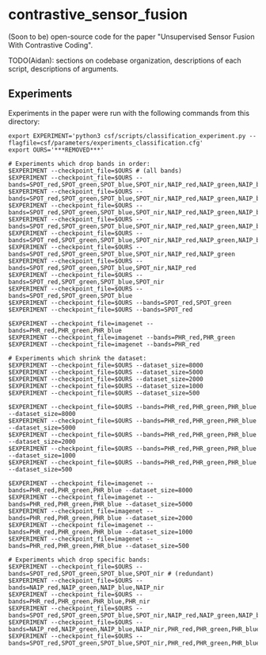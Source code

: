 # contrastive_sensor_fusion
(Soon to be) open-source code for the paper "Unsupervised Sensor Fusion With Contrastive Coding".

TODO(Aidan): sections on codebase organization, descriptions of each script, descriptions of arguments.


Experiments
-----------

Experiments in the paper were run with the following commands from this directory:

    export EXPERIMENT='python3 csf/scripts/classification_experiment.py --flagfile=csf/parameters/experiments_classification.cfg'
    export OURS='***REMOVED***'

    # Experiments which drop bands in order:
    $EXPERIMENT --checkpoint_file=$OURS # (all bands)
    $EXPERIMENT --checkpoint_file=$OURS --bands=SPOT_red,SPOT_green,SPOT_blue,SPOT_nir,NAIP_red,NAIP_green,NAIP_blue,NAIP_nir,PHR_red,PHR_green,PHR_blue
    $EXPERIMENT --checkpoint_file=$OURS --bands=SPOT_red,SPOT_green,SPOT_blue,SPOT_nir,NAIP_red,NAIP_green,NAIP_blue,NAIP_nir,PHR_red,PHR_green
    $EXPERIMENT --checkpoint_file=$OURS --bands=SPOT_red,SPOT_green,SPOT_blue,SPOT_nir,NAIP_red,NAIP_green,NAIP_blue,NAIP_nir,PHR_red
    $EXPERIMENT --checkpoint_file=$OURS --bands=SPOT_red,SPOT_green,SPOT_blue,SPOT_nir,NAIP_red,NAIP_green,NAIP_blue,NAIP_nir
    $EXPERIMENT --checkpoint_file=$OURS --bands=SPOT_red,SPOT_green,SPOT_blue,SPOT_nir,NAIP_red,NAIP_green,NAIP_blue
    $EXPERIMENT --checkpoint_file=$OURS --bands=SPOT_red,SPOT_green,SPOT_blue,SPOT_nir,NAIP_red,NAIP_green
    $EXPERIMENT --checkpoint_file=$OURS --bands=SPOT_red,SPOT_green,SPOT_blue,SPOT_nir,NAIP_red
    $EXPERIMENT --checkpoint_file=$OURS --bands=SPOT_red,SPOT_green,SPOT_blue,SPOT_nir
    $EXPERIMENT --checkpoint_file=$OURS --bands=SPOT_red,SPOT_green,SPOT_blue
    $EXPERIMENT --checkpoint_file=$OURS --bands=SPOT_red,SPOT_green
    $EXPERIMENT --checkpoint_file=$OURS --bands=SPOT_red
  
    $EXPERIMENT --checkpoint_file=imagenet --bands=PHR_red,PHR_green,PHR_blue
    $EXPERIMENT --checkpoint_file=imagenet --bands=PHR_red,PHR_green
    $EXPERIMENT --checkpoint_file=imagenet --bands=PHR_red

    # Experiments which shrink the dataset:
    $EXPERIMENT --checkpoint_file=$OURS --dataset_size=8000
    $EXPERIMENT --checkpoint_file=$OURS --dataset_size=5000
    $EXPERIMENT --checkpoint_file=$OURS --dataset_size=2000
    $EXPERIMENT --checkpoint_file=$OURS --dataset_size=1000
    $EXPERIMENT --checkpoint_file=$OURS --dataset_size=500
  
    $EXPERIMENT --checkpoint_file=$OURS --bands=PHR_red,PHR_green,PHR_blue --dataset_size=8000
    $EXPERIMENT --checkpoint_file=$OURS --bands=PHR_red,PHR_green,PHR_blue --dataset_size=5000
    $EXPERIMENT --checkpoint_file=$OURS --bands=PHR_red,PHR_green,PHR_blue --dataset_size=2000
    $EXPERIMENT --checkpoint_file=$OURS --bands=PHR_red,PHR_green,PHR_blue --dataset_size=1000
    $EXPERIMENT --checkpoint_file=$OURS --bands=PHR_red,PHR_green,PHR_blue --dataset_size=500

    $EXPERIMENT --checkpoint_file=imagenet --bands=PHR_red,PHR_green,PHR_blue --dataset_size=8000
    $EXPERIMENT --checkpoint_file=imagenet --bands=PHR_red,PHR_green,PHR_blue --dataset_size=5000
    $EXPERIMENT --checkpoint_file=imagenet --bands=PHR_red,PHR_green,PHR_blue --dataset_size=2000
    $EXPERIMENT --checkpoint_file=imagenet --bands=PHR_red,PHR_green,PHR_blue --dataset_size=1000
    $EXPERIMENT --checkpoint_file=imagenet --bands=PHR_red,PHR_green,PHR_blue --dataset_size=500

    # Experiments which drop specific bands:
    $EXPERIMENT --checkpoint_file=$OURS --bands=SPOT_red,SPOT_green,SPOT_blue,SPOT_nir # (redundant)
    $EXPERIMENT --checkpoint_file=$OURS --bands=NAIP_red,NAIP_green,NAIP_blue,NAIP_nir
    $EXPERIMENT --checkpoint_file=$OURS --bands=PHR_red,PHR_green,PHR_blue,PHR_nir
    $EXPERIMENT --checkpoint_file=$OURS --bands=SPOT_red,SPOT_green,SPOT_blue,SPOT_nir,NAIP_red,NAIP_green,NAIP_blue,NAIP_nir
    $EXPERIMENT --checkpoint_file=$OURS --bands=NAIP_red,NAIP_green,NAIP_blue,NAIP_nir,PHR_red,PHR_green,PHR_blue,PHR_nir
    $EXPERIMENT --checkpoint_file=$OURS --bands=SPOT_red,SPOT_green,SPOT_blue,SPOT_nir,PHR_red,PHR_green,PHR_blue,PHR_nir
